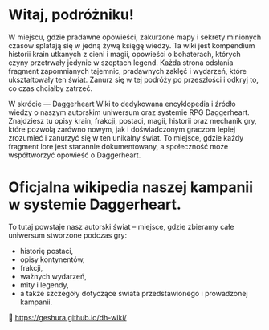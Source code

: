 # Witaj, podróżniku!
W miejscu, gdzie pradawne opowieści, zakurzone mapy i sekrety minionych czasów splatają się w jedną żywą księgę wiedzy. Ta wiki jest kompendium historii krain utkanych z cieni i magii, opowieści o bohaterach, których czyny przetrwały jedynie w szeptach legend. Każda strona odsłania fragment zapomnianych tajemnic, pradawnych zaklęć i wydarzeń, które ukształtowały ten świat. Zanurz się w tej podróży po przeszłości i odkryj to, co czas chciałby zatrzeć.

W skrócie — Daggerheart Wiki to dedykowana encyklopedia i źródło wiedzy o naszym autorskim uniwersum oraz systemie RPG Daggerheart. Znajdziesz tu opisy krain, frakcji, postaci, magii, historii oraz mechanik gry, które pozwolą zarówno nowym, jak i doświadczonym graczom lepiej zrozumieć i zanurzyć się w ten unikalny świat. To miejsce, gdzie każdy fragment lore jest starannie dokumentowany, a społeczność może współtworzyć opowieść o Daggerheart.

# Oficjalna wikipedia naszej kampanii w systemie **Daggerheart**.

To tutaj powstaje nasz autorski świat – miejsce, gdzie zbieramy całe uniwersum stworzone podczas gry:  
- historię postaci,
- opisy kontynentów,
- frakcji,
- ważnych wydarzeń,
- mity i legendy,
- a także szczegóły dotyczące świata przedstawionego i prowadzonej kampanii.

📖 https://geshura.github.io/dh-wiki/
